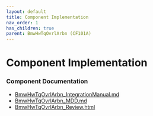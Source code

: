 ```yaml
---
layout: default
title: Component Implementation
nav_order: 1
has_children: true
parent: BmwHwTqOvrlArbn (CF101A)
---
```

# Component Implementation
### Component Documentation

- [BmwHwTqOvrlArbn_IntegrationManual.md](doc/BmwHwTqOvrlArbn_IntegrationManual.md)
- [BmwHwTqOvrlArbn_MDD.md](doc/BmwHwTqOvrlArbn_MDD.md)
- [BmwHwTqOvrlArbn_Review.html](doc/BmwHwTqOvrlArbn_Review.html)

